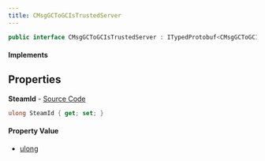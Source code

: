 ```yaml
---
title: CMsgGCToGCIsTrustedServer
---
```


```csharp
public interface CMsgGCToGCIsTrustedServer : ITypedProtobuf<CMsgGCToGCIsTrustedServer>, INativeHandle
```

#### Implements

## Properties

**SteamId** - [Source Code](https://github.com/swiftly-solution/swiftlys2/blob/master/managed/src/SwiftlyS2.Generated/Protobufs/Interfaces/CMsgGCToGCIsTrustedServer.cs#L13)

```csharp
ulong SteamId { get; set; }
```

#### Property Value

- [ulong](https://learn.microsoft.com/dotnet/api/system.uint64)


